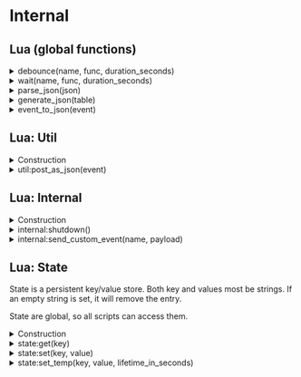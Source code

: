 ﻿# Internal

## Lua (global functions)

<details><summary>debounce(name, func, duration_seconds)</summary><br />
Debouncing a function ensures that it doesn’t get called too frequently. 

| Parameter        | Type     | Description                            |
|:-----------------|:--------:|:---------------------------------------|
| name             | string   | instance name (shared between scripts) |
| func             | function | function to invoke after duration      |
| duration_seconds | number   | duration before calling func           |

Everytime debounce is called, the timer is reset back to the duration. If you 
call debounce with another name a new timer is configured. Names are global, 
meaning that different scripts can use the same timer.

```lua
local hello = function()
    ui:print("Hello world")
end

debounce("sample1", hello, 10)

-- 9 seconds later. Timer is reset to 10 seconds again.
debounce("sample1", hello, 10)

-- 10 seconds later will output "Hello world"
```
</details>

<details><summary>wait(name, func, duration_seconds)</summary><br />
Wait will wait for a duration before calling the function. If you redefine the wait, it 
will not reset the timer. This is the difference between this and debounce.

| Parameter        | Type     | Description                            |
|:-----------------|:--------:|:---------------------------------------|
| name             | string   | instance name (shared between scripts) |
| func             | function | function to invoke after duration      |
| duration_seconds | number   | duration before calling func           |

```lua
local hello = function()
    ui:print("Hello world")
end

wait("sample1", hello, 10)
wait("sample1", hello, 2)

-- 10 seconds later will output "Hello world"
```
</details>


<details><summary>parse_json(json)</summary><br />
Will parse `json` and return a LuaTable with the values
parsed.

| Parameter        | Type     | Description                       |
|:-----------------|:--------:|:----------------------------------|
| json             | string   | json string to be parsed          |

```lua
local json = parse_json("{\"foo\":\"bar\"}")
json.foo -- "contains now bar"
```
</details>

<details><summary>generate_json(table)</summary><br />
The inverse of `parse_json()`, taking a lua table and return it as 
a json encoded string.

| Parameter        | Type      | Description    |
|:-----------------|:------+--:|:---------------|
| table            | luatable  | data           |

```lua
local json = generatote_json({ foo = "bar" })
json -- "{\"foo\":\"bar\"}"
```
</details>

<details><summary>event_to_json(event)</summary><br />
Encodes an event as a json-string.

| Parameter | Type  | Description                       |
|:----------|:-----:|:----------------------------------|
| event     | Event | Event as received from Slipstream |

```lua
function handle(event)
    local json = :event_to_json(event)
end
```
</details>

## Lua: Util

<details><summary>Construction</summary><br />

```lua
local util = require("api/util"):instance(config)
```

This will construct an instance of `api/util` or return an existing instance with 
the same `id` if one exists.

`config` is the initial configuration of the instance if one needs to be created. It is a table with one or more keys as defined below.

| Parameter   | Type          | Default    | Description                    |
| :---------- | :-----------: | :--------: | :----------------------------- |
| id          | string        |            | Mandatory: Id of this instance |

</details>

<details><summary>util:post_as_json(event)</summary><br />
Performs a HTTP Post with payload and appropiate content-type.

| Parameter | Type   | Description  |
|:----------|:------:|:-------------|
| url       | string | URL endpoint |
| body      | string | JSON content |

Result will be written to the log.
</details>

## Lua: Internal


<details><summary>Construction</summary><br />

```lua
local internal = require("api/internal"):instance(config)
```

This will construct an instance of `api/internal` or return an existing instance with 
the same `id` if one exists.

`config` is the initial configuration of the instance if one needs to be created. It is a table with one or more keys as defined below.

| Parameter   | Type          | Default    | Description                    |
| :---------- | :-----------: | :--------: | :----------------------------- |
| id          | string        |            | Mandatory: Id of this instance |

</details>

<details><summary>internal:shutdown()</summary><br />
Shutsdown Slipstream

```lua
internal:shutdown()
```

This function publishes `InternalCommandShutdown` event, that is handled by Engine, that will
publish `InternalShutdown` if it allows the shutdown.
</details>

<details><summary>internal:send_custom_event(name, payload)</summary><br />
Sends a custom event

| Parameter        | Type      | Description                |
|:-----------------|:---------:|:---------------------------|
| name             | string    | name to identify the event |
| payload          | string OR lua table    | payload to send in the event. If luatable is provided it will be converted to json via `generate_json()` |

```lua
internal:send_custom_event("command", { type = "sof" })
```
</details>

## Lua: State

State is a persistent key/value store. Both key and values most be strings. 
If an empty string is set, it will remove the entry.

State are global, so all scripts can access them.

<details><summary>Construction</summary><br />
```lua
local state = require("api/internal"):instance(config)
```

This will construct an instance of `api/internal` or return an existing instance with 
the same `id` if one exists.

`config` is the initial configuration of the instance if one needs to be created. It is a table with one or more keys as defined below.

| Parameter   | Type          | Default    | Description                    |
| :---------- | :-----------: | :--------: | :----------------------------- |
| id          | string        |            | Mandatory: Id of this instance |
</details>


<details><summary>state:get(key)</summary><br />
Retrieves a value for a given key.

| Parameter | Type   | Description |
|:----------|:------:|:------------|
| key       | string |             |

```lua
core::print(state:get("hello"))
```
</details>

<details><summary>state:set(key, value)</summary><br />
Set a key/value pair, overwriting any existing key.

| Parameter | Type   | Description |
|:----------|:------:|:------------|
| key       | string |             |
| value     | string |             |

```lua
state:set("hello", "world")
core::print(state:get("hello"))
```
</details>

<details><summary>state:set_temp(key, value, lifetime_in_seconds)</summary><br />
Set a key/value pair, overwriting any existing key. It will be auto-removed after lifetime_in_seconds.

| Parameter           | Type   | Description |
|:--------------------|:------:|:------------|
| key                 | string |             |
| value               | string |             |
| lifetime_in_seconds | number |             |

```lua
state:set_temp("hello", "world", 10)
core::print(state:get("hello"))
```
</details>
